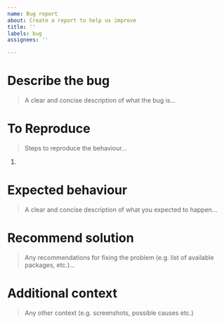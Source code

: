 ```yaml
---
name: Bug report
about: Create a report to help us improve
title: ''
labels: bug
assignees: ''

---
```


<!-- Check out CONTRIBUTING.md -->

# Describe the bug
> A clear and concise description of what the bug is...

<!-- write here -->

# To Reproduce
> Steps to reproduce the behaviour...

1.  <!-- write here -->

# Expected behaviour
> A clear and concise description of what you expected to happen...

<!-- write here -->

# Recommend solution
> Any recommendations for fixing the problem (e.g. list of available packages, etc.)...

<!-- write here -->

# Additional context
> Any other context (e.g. screenshots, possible causes etc.)

<!-- write here -->
